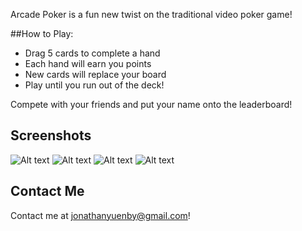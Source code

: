 Arcade Poker is a fun new twist on the traditional video poker game!

##How to Play:

 * Drag 5 cards to complete a hand
 * Each hand will earn you points
 * New cards will replace your board
 * Play until you run out of the deck!


Compete with your friends and put your name onto the leaderboard!


## Screenshots

![Alt text](https://i.imgur.com/g6reX7S.jpg "Home Screen")
![Alt text](https://i.imgur.com/M6yfAnC.png "Drag 5 tiles to complete a hand!")
![Alt text](https://i.imgur.com/jH9JpUa.png "Earn points based on your hand strength")
![Alt text](https://i.imgur.com/UYdaxKs.png "Get on the leaderboard and play against your friends!")

## Contact Me

Contact me at jonathanyuenby@gmail.com!
